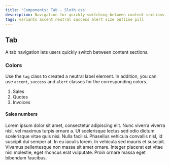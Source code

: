 ```yaml
---
title: 'Components: Tab - Sloth.css'
description: Navigation for quickly switching between content sections
tags: variants accent neutral success alert size outline pill
---
```


## Tab

A tab navigation lets users quickly switch between content sections.

### Colors

Use the `tag` class to created a neutral label element. In addition, you can use `accent`, `success` and `alert` classes for the corresponding colors.

<div class="demo">
  <nav class="tab-group">
    <ol>
      <li class="active">Sales</li>
      <li>Quotes</li>
      <li>Invoices</li>
    </ol>
  </nav>
  <section class="tab-panel">
    <h4>Sales numbers</h4>
    <p>Lorem ipsum dolor sit amet, consectetur adipiscing elit. Nunc viverra viverra nisl, vel maximus turpis ornare a. Ut scelerisque lectus sed odio dictum scelerisque vitae quis nisi. Nulla facilisi. Phasellus vehicula convallis nisl, id suscipit dui semper at. In eu iaculis lorem. In vehicula sed mauris et suscipit. Vivamus pellentesque non massa sit amet ornare. Integer placerat est vitae nisl molestie, eget rhoncus erat vulputate. Proin ornare massa eget bibendum faucibus.</p>
  </section>
</div>

```html
```
